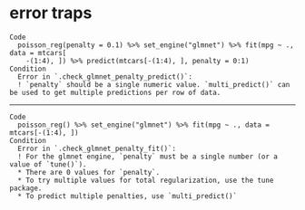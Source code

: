 # error traps

    Code
      poisson_reg(penalty = 0.1) %>% set_engine("glmnet") %>% fit(mpg ~ ., data = mtcars[
        -(1:4), ]) %>% predict(mtcars[-(1:4), ], penalty = 0:1)
    Condition
      Error in `.check_glmnet_penalty_predict()`:
      ! `penalty` should be a single numeric value. `multi_predict()` can be used to get multiple predictions per row of data.

---

    Code
      poisson_reg() %>% set_engine("glmnet") %>% fit(mpg ~ ., data = mtcars[-(1:4), ])
    Condition
      Error in `.check_glmnet_penalty_fit()`:
      ! For the glmnet engine, `penalty` must be a single number (or a value of `tune()`).
      * There are 0 values for `penalty`.
      * To try multiple values for total regularization, use the tune package.
      * To predict multiple penalties, use `multi_predict()`

